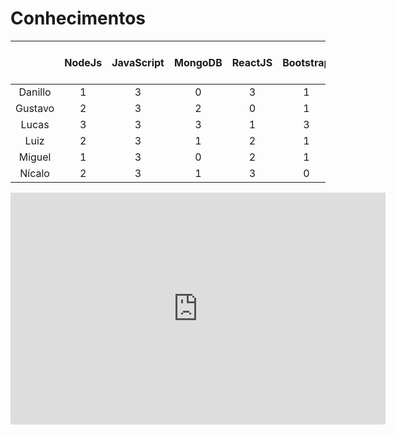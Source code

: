 # Conhecimentos
||NodeJs|JavaScript|MongoDB|ReactJS|Bootstrap|CSS|HTML|Docker|Git|Estratégia ágil|_Score do Membro_|
|:---:|:---:|:---:|:---:|:---:|:---:|:---:|:---:|:---:|:---:|:---:|:---:|
|Danillo|1|3|0|3|1|4|2|1|4|3|22|
|Gustavo|2|3|2|0|1|3|4|0|3|2|20|
|Lucas|3|3|3|1|3|4|4|3|4|4|32|
|Luiz|2|3|1|2|1|2|2|1|4|4|22|
|Miguel|1|3|0|2|1|3|3|0|3|4|20|
|Nícalo|2|3|1|3|0|2|3|1|4|4|23|

<iframe width="600" height="371" seamless frameborder="0" scrolling="no" src="https://docs.google.com/spreadsheets/d/e/2PACX-1vQ3Ip4WPvsS8QuR5eWcpLOPBcGsNFUXXG9gVXwei4rKu_ecob8kjDY488sGnxvs5nUJfG0JJRmhEGTu/pubchart?oid=2098316783&amp;format=interactive"></iframe>
